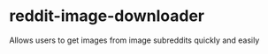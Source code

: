 reddit-image-downloader
=======================

Allows users to get images from image subreddits quickly and easily
